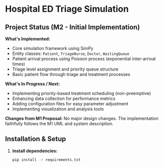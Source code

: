 # Hospital ED Triage Simulation

## Project Status (M2 - Initial Implementation)
**What's Implemented:**
- Core simulation framework using SimPy
- Entity classes: `Patient`, `TriageNurse`, `Doctor`, `WaitingQueue`
- Patient arrival process using Poisson process (exponential inter-arrival times)
- Triage level assignment and priority queue structure
- Basic patient flow through triage and treatment processes

**What's In Progress / Next:**
- Implementing priority-based treatment scheduling (non-preemptive)
- Enhancing data collection for performance metrics
- Adding configuration files for easy parameter adjustment
- Implementing visualization and analysis tools

**Changes from M1 Proposal:**
No major design changes. The implementation faithfully follows the M1 UML and system description.

## Installation & Setup
1. **Install dependencies:**
   ```bash
   pip install -r requirements.txt
